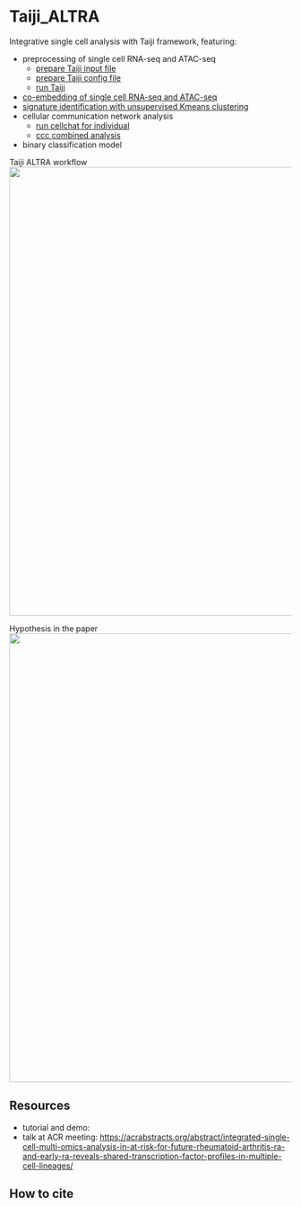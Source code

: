 # Taiji_ALTRA
Integrative single cell analysis with Taiji framework, featuring:
-  preprocessing of single cell RNA-seq and ATAC-seq
    - [prepare Taiji input file](https://github.com/cong-003/Taiji_ALTRA/blob/main/scripts/prepare_taiji_input.r)
    - [prepare Taiji config file](https://github.com/cong-003/Taiji_ALTRA/blob/main/scripts/prepare_input_yaml.R)
    - [run Taiji](https://taiji-pipeline.github.io/)
-  [co-embedding of single cell RNA-seq and ATAC-seq](https://nbviewer.org/github/cong-003/Taiji_ALTRA/blob/main/tutorial/Fig_umap_coemb.ipynb?flush_cache=true)
-  [signature identification with unsupervised Kmeans clustering](https://nbviewer.org/github/cong-003/Taiji_ALTRA/blob/main/tutorial/Fig_signature.ipynb?flush_cache=true)
-  cellular communication network analysis
    - [run cellchat for individual](https://github.com/cong-003/Taiji_ALTRA/blob/main/scripts/cellchat_analysis.r)
    - [ccc combined analysis]()
-  binary classification model

Taiji ALTRA workflow
<img src="https://github.com/cong-003/Taiji_ALTRA/blob/main/figures/workflow.png" width="800">

Hypothesis in the paper
<img src="https://github.com/cong-003/Taiji_ALTRA/blob/main/figures/hypothesis.png" width="800">

## Resources
-  tutorial and demo:
-  talk at ACR meeting: https://acrabstracts.org/abstract/integrated-single-cell-multi-omics-analysis-in-at-risk-for-future-rheumatoid-arthritis-ra-and-early-ra-reveals-shared-transcription-factor-profiles-in-multiple-cell-lineages/ 

## How to cite
